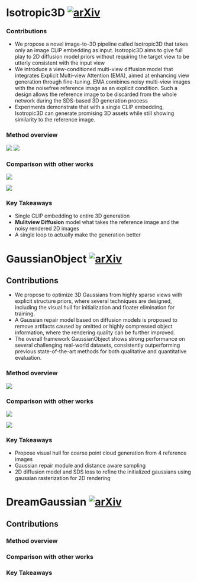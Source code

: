 # Isotropic3D [![arXiv](https://img.shields.io/badge/arXiv-2403.10395-b31b1b.svg?style=flat-square)](https://arxiv.org/abs/2403.10395)

### **Contributions**

- We propose a novel image-to-3D pipeline called Isotropic3D that takes only
an image CLIP embedding as input. Isotropic3D aims to give full play to
2D diffusion model priors without requiring the target view to be utterly
consistent with the input view
- We introduce a view-conditioned multi-view diffusion model that integrates
Explicit Multi-view Attention (EMA), aimed at enhancing view generation
through fine-tuning. EMA combines noisy multi-view images with the noisefree reference image as an explicit condition. Such a design allows the reference image to be discarded from the whole network during the SDS-based
3D generation process
- Experiments demonstrate that with a single CLIP embedding, Isotropic3D
can generate promising 3D assets while still showing similarity to the reference image.
<!-- - We use HashGrid encoding and uniformly sample points along rays, while the paper uses Integrated Positional Encoding and sampling strategy from MipNeRF360.
- We adopt camera settings and density initialization strategy from Magic3D, which is slightly different from the DreamFusion paper.
- Some hyperparameters are different, such as the weighting of loss terms. -->

### **Method overview**
![](https://isotropic3d.github.io/static/images/pipeline.png)
![](https://isotropic3d.github.io/static/images/mvd.png)


### **Comparison with other works**

[![](https://res.cloudinary.com/marcomontalbano/image/upload/v1718046621/video_to_markdown/images/video--2a77b5bbe7084fc55e8f9090a86f4cfb-c05b58ac6eb4c4700831b2b3070cd403.jpg)](https://isotropic3d.github.io/static/videos/compare_3D_1.mp4 "")


[![](https://res.cloudinary.com/marcomontalbano/image/upload/v1718046651/video_to_markdown/images/video--609b8ba891fb79fb509945d18020b696-c05b58ac6eb4c4700831b2b3070cd403.jpg)](https://isotropic3d.github.io/static/videos/compare_3D_2.mp4 "")

### **Key Takeaways**
- Single CLIP embedding to entire 3D generation
- **Mulitview Diffusion** model what takes the reference image and the noisy rendered 2D images
-  A single loop to actually make the generation better



# GaussianObject [![arXiv](https://img.shields.io/badge/arXiv-2402.10259-b31b1b.svg?style=flat-square)](https://arxiv.org/abs/2402.10259)

## **Contributions**
- We propose to optimize 3D Gaussians from highly sparse views
with explicit structure priors, where several techniques are designed, including the visual hull for initialization and floater
elimination for training.
- A Gaussian repair model based on diffusion models is proposed
to remove artifacts caused by omitted or highly compressed
object information, where the rendering quality can be further
improved.
- The overall framework GaussianObject shows strong performance on several challenging real-world datasets, consistently
outperforming previous state-of-the-art methods for both qualitative and quantitative evaluation.


### **Method overview**

![](https://gaussianobject.github.io/static/images/pipe.png)

### **Comparison with other works**
[![](https://res.cloudinary.com/marcomontalbano/image/upload/v1718054489/video_to_markdown/images/video--a8ded7cde8d5f7f68cae2659b9c26f66-c05b58ac6eb4c4700831b2b3070cd403.jpg)](https://gaussianobject.github.io/static/videos/teaser.mp4 "")

[![](https://res.cloudinary.com/marcomontalbano/image/upload/v1718054583/video_to_markdown/images/video--20385adcc2c848155c46bf08ab885b61-c05b58ac6eb4c4700831b2b3070cd403.jpg)](https://gaussianobject.github.io/static/videos/evolution.mp4 "")

### **Key Takeaways**
- Propose visual hull for coarse point cloud generation from 4 reference images
- Gaussian repair module and distance aware sampling
- 2D diffusion model and SDS loss to refine the initialized gaussians using gaussian rasterization for 2D rendering


# DreamGaussian [![arXiv](https://img.shields.io/badge/arXiv-2309.16653-b31b1b.svg?style=flat-square)](https://arxiv.org/abs/2309.16653)

## **Contributions**



### **Method overview**



### **Comparison with other works**


### **Key Takeaways**
